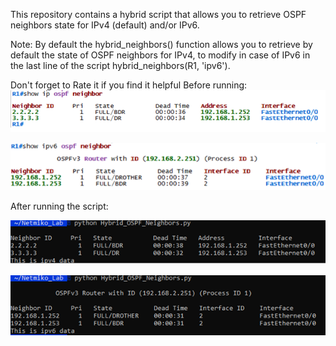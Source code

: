 This repository contains a hybrid script that allows you to retrieve OSPF neighbors state for IPv4 (default) and/or IPv6.

Note: By default the hybrid_neighbors() function allows you to retrieve by default the state of OSPF neighbors for IPv4, to modify in case of IPv6 in the last line of the script hybrid_neighbors(R1, 'ipv6').

Don't forget to Rate it if you find it helpful
Before running:
![show ip ospf neighbors](https://github.com/cherifimehdi/Hybrid_OSPF_Neighbors/blob/main/Images/ipv4.png)

![show ipv6 ospf neighbors](https://github.com/cherifimehdi/Hybrid_OSPF_Neighbors/blob/main/Images/ipv6.png)

After running the script:

![Case IPv4 (Default case)](https://github.com/cherifimehdi/Hybrid_OSPF_Neighbors/blob/main/Images/ipv4_run.png)

![Case IPv6](https://github.com/cherifimehdi/Hybrid_OSPF_Neighbors/blob/main/Images/ipv6_run.png)


